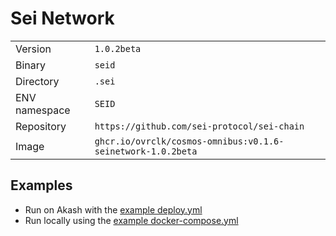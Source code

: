 # Sei Network

| | |
|---|---|
|Version|`1.0.2beta`|
|Binary|`seid`|
|Directory|`.sei`|
|ENV namespace|`SEID`|
|Repository|`https://github.com/sei-protocol/sei-chain`|
|Image|`ghcr.io/ovrclk/cosmos-omnibus:v0.1.6-seinetwork-1.0.2beta`|

## Examples

- Run on Akash with the [example deploy.yml](./deploy.yml)
- Run locally using the [example docker-compose.yml](./docker-compose.yml)